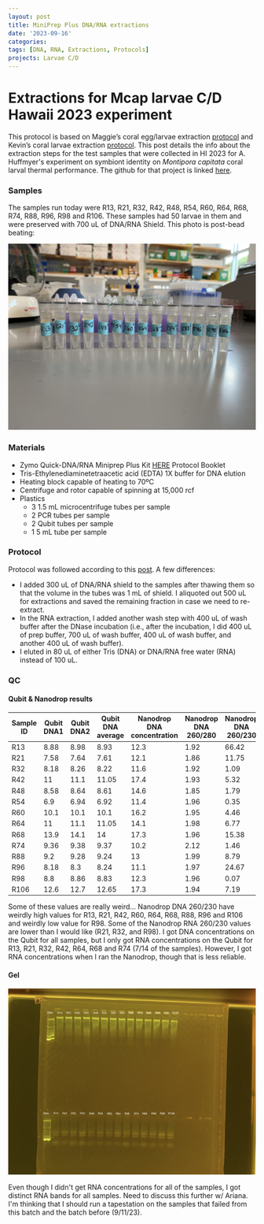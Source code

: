 ```yaml
---
layout: post
title: MiniPrep Plus DNA/RNA extractions
date: '2023-09-16'
categories:
tags: [DNA, RNA, Extractions, Protocols]
projects: Larvae C/D 
---
```


# Extractions for Mcap larvae C/D Hawaii 2023 experiment 

This protocol is based on Maggie’s coral egg/larvae extraction [protocol](https://meschedl.github.io/MESPutnam_Open_Lab_Notebook/Larvae-Ex-Protocol/) and Kevin’s coral larvae extraction [protocol](https://kevinhwong1.github.io/KevinHWong_Notebook/DNA-RNA-Extractions-on-P.-astreoides-larvae-BEAD-BEATING/). This post details the info about the extraction steps for the test samples that were collected in HI 2023 for A. Huffmyer's experiment on symbiont identity on *Montipora capitata* coral larval thermal performance. The github for that project is linked [here](https://github.com/AHuffmyer/larval_symbiont_TPC). 

### Samples 

The samples run today were R13, R21, R32, R42, R48, R54, R60, R64, R68, R74, R88, R96, R98 and R106. These samples had 50 larvae in them and were preserved with 700 uL of DNA/RNA Shield. This photo is post-bead beating: 

![](https://raw.githubusercontent.com/JillAshey/JillAshey_Putnam_Lab_Notebook/master/images/larvae_cd_mcap2023/samples_20230916.JPG)

### Materials 

- Zymo Quick-DNA/RNA Miniprep Plus Kit [HERE](https://files.zymoresearch.com/protocols/_d7003t_d7003_quick-dna-rna_miniprep_plus_kit.pdf) Protocol Booklet
- Tris-Ethylenediaminetetraacetic acid (EDTA) 1X buffer for DNA elution
- Heating block capable of heating to 70ºC
- Centrifuge and rotor capable of spinning at 15,000 rcf
- Plastics 
	- 3 1.5 mL microcentrifuge tubes per sample
	- 2 PCR tubes per sample
	- 2 Qubit tubes per sample 
	- 1 5 mL tube per sample 

### Protocol

Protocol was followed according to this [post](https://github.com/JillAshey/JillAshey_Putnam_Lab_Notebook/blob/master/_posts/2023-07-21-MiniprepPlus-DNA%3ARNA-extractions-McapLarvae.md). A few differences: 

- I added 300 uL of DNA/RNA shield to the samples after thawing them so that the volume in the tubes was 1 mL of shield. I aliquoted out 500 uL for extractions and saved the remaining fraction in case we need to re-extract. 
- In the RNA extraction, I added another wash step with 400 uL of wash buffer after the DNase incubation (i.e., after the incubation, I did 400 uL of prep buffer, 700 uL of wash buffer, 400 uL of wash buffer, and another 400 uL of wash buffer).
- I eluted in 80 uL of either Tris (DNA) or DNA/RNA free water (RNA) instead of 100 uL. 

### QC 

#### Qubit & Nanodrop results 

| Sample ID | Qubit DNA1 | Qubit DNA2 | Qubit DNA average | Nanodrop DNA concentration | Nanodrop DNA 260/280 | Nanodrop DNA 260/230 | Qubit RNA1 | Qubit RNA2 | Qubit RNA average | Nanodrop RNA concentration | Nanodrop RNA 260/280 | Nanodrop RNA 260/230 |
| --------- | ---------- | ---------- | ----------------- | -------------------------- | -------------------- | -------------------- | ---------- | ---------- | ----------------- | -------------------------- | -------------------- | -------------------- |
| R13       | 8.88       | 8.98       | 8.93              | 12.3                       | 1.92                 | 66.42                | 10.6       | 10.6       | 10.6              | 11.4                       | 2.06                 | 1.03                 |
| R21       | 7.58       | 7.64       | 7.61              | 12.1                       | 1.86                 | 11.75                | 11.2       | 11         | 11.1              | 11.1                       | 1.95                 | 0.53                 |
| R32       | 8.18       | 8.26       | 8.22              | 11.6                       | 1.92                 | 1.09                 | 11.8       | 11.8       | 11.8              | 12.7                       | 1.95                 | 0.86                 |
| R42       | 11         | 11.1       | 11.05             | 17.4                       | 1.93                 | 5.32                 | 10.6       | 10.6       | 10.6              | 9.4                        | 2.1                  | 1.08                 |
| R48       | 8.58       | 8.64       | 8.61              | 14.6                       | 1.85                 | 1.79                 | NA         | NA         | NA                | 7.2                        | 2.23                 | 1.13                 |
| R54       | 6.9        | 6.94       | 6.92              | 11.4                       | 1.96                 | 0.35                 | NA         | NA         | NA                | 7.8                        | 2.16                 | 1.06                 |
| R60       | 10.1       | 10.1       | 10.1              | 16.2                       | 1.95                 | 4.46                 | NA         | NA         | NA                | 8.9                        | 2.11                 | 1.1                  |
| R64       | 11         | 11.1       | 11.05             | 14.1                       | 1.98                 | 6.77                 | 10.4       | 10.4       | 10.4              | 11.5                       | 2.01                 | 1.07                 |
| R68       | 13.9       | 14.1       | 14                | 17.3                       | 1.96                 | 15.38                | 11         | 11         | 11                | 12.6                       | 1.93                 | 1                    |
| R74       | 9.36       | 9.38       | 9.37              | 10.2                       | 2.12                 | 1.46                 | 11.2       | 11.2       | 11.2              | 11.4                       | 2.04                 | 1.1                  |
| R88       | 9.2        | 9.28       | 9.24              | 13                         | 1.99                 | 8.79                 | NA         | NA         | NA                | 9.2                        | 2.07                 | 1.06                 |
| R96       | 8.18       | 8.3        | 8.24              | 11.1                       | 1.97                 | 24.67                | NA         | NA         | NA                | 8.5                        | 2.1                  | 1.25                 |
| R98       | 8.8        | 8.86       | 8.83              | 12.3                       | 1.96                 | 0.07                 | NA         | NA         | NA                | 14.8                       | 1.9                  | 0.77                 |
| R106      | 12.6       | 12.7       | 12.65             | 17.3                       | 1.94                 | 7.19                 | NA         | NA         | NA                | 10.7                       | 2.16                 | 1.18                 |

Some of these values are really weird... Nanodrop DNA 260/230 have weirdly high values for R13, R21, R42, R60, R64, R68, R88, R96 and R106 and weirdly low value for R98. Some of the Nanodrop RNA 260/230 values are lower than I would like (R21, R32, and R98). I got DNA concentrations on the Qubit for all samples, but I only got RNA concentrations on the Qubit for R13, R21, R32, R42, R64, R68 and R74 (7/14 of the samples). However, I got RNA concentrations when I ran the Nanodrop, though that is less reliable.

#### Gel 

![](https://raw.githubusercontent.com/JillAshey/JillAshey_Putnam_Lab_Notebook/master/images/larvae_cd_mcap2023/gel_20230916.JPG)

Even though I didn't get RNA concentrations for all of the samples, I got distinct RNA bands for all samples. Need to discuss this further w/ Ariana. I'm thinking that I should run a tapestation on the samples that failed from this batch and the batch before (9/11/23). 
